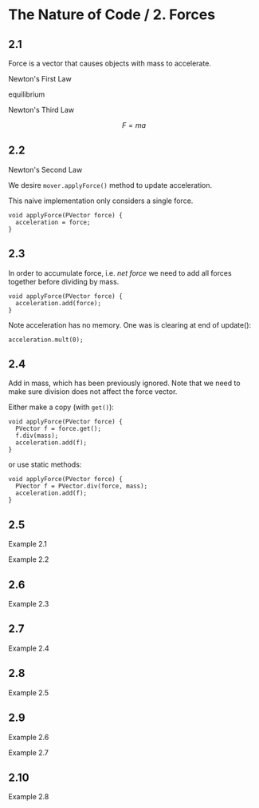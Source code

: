 # The Nature of Code / 2. Forces

## 2.1

Force is a vector that causes objects with mass to accelerate.

Newton's First Law

equilibrium

Newton's Third Law

$$F=ma$$

## 2.2

Newton's Second Law

We desire `mover.applyForce()` method to update acceleration.

This naive implementation only considers a single force.

    void applyForce(PVector force) {
      acceleration = force;
    }

## 2.3

In order to accumulate force, i.e. *net force* we need to add all forces together before dividing by mass.

    void applyForce(PVector force) {
      acceleration.add(force);
    }

Note acceleration has no memory. One was is clearing at end of update():

    acceleration.mult(0);

## 2.4

Add in mass, which has been previously ignored. Note that we need to make sure division does not affect the force vector.

Either make a copy (with `get()`):

    void applyForce(PVector force) {
      PVector f = force.get();
      f.div(mass);
      acceleration.add(f);
    }

or use static methods:

    void applyForce(PVector force) {
      PVector f = PVector.div(force, mass);
      acceleration.add(f);
    }

## 2.5

Example 2.1

Example 2.2

## 2.6

Example 2.3

## 2.7

Example 2.4

## 2.8

Example 2.5

## 2.9

Example 2.6

Example 2.7

## 2.10

Example 2.8
